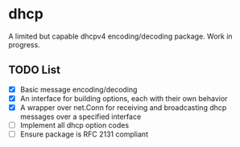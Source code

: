 # dhcp
A limited but capable dhcpv4 encoding/decoding package. Work in progress.
## TODO List
- [x] Basic message encoding/decoding
- [x] An interface for building options, each with their own behavior
- [x] A wrapper over net.Conn for receiving and broadcasting dhcp messages over a specified interface
- [ ] Implement all dhcp option codes
- [ ] Ensure package is RFC 2131 compliant
